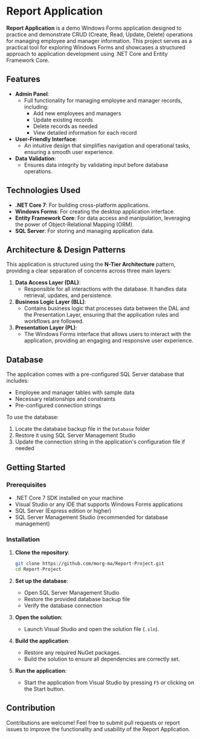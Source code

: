 # Report Application

**Report Application** is a demo Windows Forms application designed to practice and demonstrate CRUD (Create, Read, Update, Delete) operations for managing employee and manager information. This project serves as a practical tool for exploring Windows Forms and showcases a structured approach to application development using .NET Core and Entity Framework Core.

## Features

- **Admin Panel**: 
  - Full functionality for managing employee and manager records, including:
    - Add new employees and managers
    - Update existing records
    - Delete records as needed
    - View detailed information for each record
- **User-Friendly Interface**: 
  - An intuitive design that simplifies navigation and operational tasks, ensuring a smooth user experience.
- **Data Validation**: 
  - Ensures data integrity by validating input before database operations.
  
## Technologies Used

- **.NET Core 7**: For building cross-platform applications.
- **Windows Forms**: For creating the desktop application interface.
- **Entity Framework Core**: For data access and manipulation, leveraging the power of Object-Relational Mapping (ORM).
- **SQL Server**: For storing and managing application data.

## Architecture & Design Patterns

This application is structured using the **N-Tier Architecture** pattern, providing a clear separation of concerns across three main layers:

1. **Data Access Layer (DAL)**: 
   - Responsible for all interactions with the database. It handles data retrieval, updates, and persistence.
2. **Business Logic Layer (BLL)**: 
   - Contains business logic that processes data between the DAL and the Presentation Layer, ensuring that the application rules and workflows are followed.
3. **Presentation Layer (PL)**: 
   - The Windows Forms interface that allows users to interact with the application, providing an engaging and responsive user experience.

## Database

The application comes with a pre-configured SQL Server database that includes:
- Employee and manager tables with sample data
- Necessary relationships and constraints
- Pre-configured connection strings

To use the database:
1. Locate the database backup file in the `Database` folder
2. Restore it using SQL Server Management Studio
3. Update the connection string in the application's configuration file if needed

## Getting Started

### Prerequisites

- .NET Core 7 SDK installed on your machine
- Visual Studio or any IDE that supports Windows Forms applications
- SQL Server (Express edition or higher)
- SQL Server Management Studio (recommended for database management)

### Installation

1. **Clone the repository**:
   ```bash
   git clone https://github.com/morg-ma/Report-Project.git
   cd Report-Project
   ```

2. **Set up the database**:
   - Open SQL Server Management Studio
   - Restore the provided database backup file
   - Verify the database connection

3. **Open the solution**:
   - Launch Visual Studio and open the solution file (`.sln`).

4. **Build the application**:
   - Restore any required NuGet packages.
   - Build the solution to ensure all dependencies are correctly set.

5. **Run the application**:
   - Start the application from Visual Studio by pressing `F5` or clicking on the Start button.

## Contribution

Contributions are welcome! Feel free to submit pull requests or report issues to improve the functionality and usability of the Report Application.
